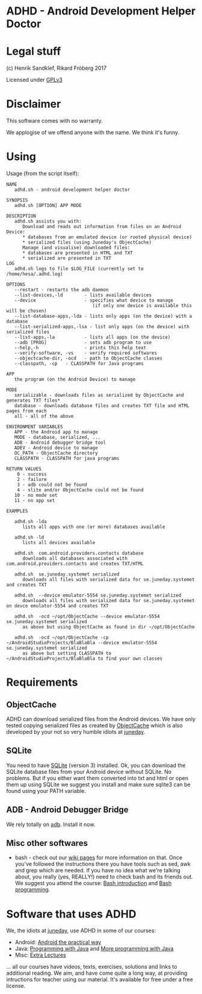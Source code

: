 # ADHD - Android Development Helper Doctor 

# Legal stuff

(c) Henrik Sandklef, Rikard Fröberg 2017

Licensed under [GPLv3](https://www.gnu.org/licenses/gpl-3.0.en.html)

# Disclaimer

This software comes with no warranty.

We applogise of we offend anyone with the name. We think it's funny.

# Using

Usage (from the script itself):
```
NAME
   adhd.sh - android development helper doctor

SYNOPSIS
   adhd.sh [OPTION] APP MODE

DESCRIPTION
   adhd.sh assists you with:
      Download and reads out information from files on an Android Device:
      * databases from an emulated device (or rooted physical device)
      * serialized files (using Juneday's ObjectCache)
      Manage (and visualise) downloaded files:
      * databases are presented in HTML and TXT
      * serialized are presented in TXT
LOG
   adhd.sh logs to file $LOG_FILE (currently set to /home/hesa/.adhd.log)

OPTIONS
   --restart - restarts the adb daemon
   --list-devices,-ld        - lists available devices
   --device                  - specifies what device to manage
                                (if only one device is available this will be chosen)
   --list-database-apps,-lda - lists only apps (on the device) with a database
   --list-serialized-apps,-lsa - list only apps (on the device) with serialized files
   --list-apps,-la           - lists all apps (on the device)
   --adb [PROG]              - sets adb program to use
   --help,-h                 - prints this help text
   --verify-software, -vs    - verify required softwares
   --objectcache-dir, -ocd   - path to ObjectCache classes
   --classpath, -cp   - CLASSPATH for Java programs

APP
   the program (on the Android Device) to manage

MODE
   serializable - downloads files as serialized by ObjectCache and generates TXT files*
   database - downloads database files and creates TXT file and HTML pages from each
   all - all of the above

ENVIRONMENT VARIABLES
   APP - the Android app to manage
   MODE - database, serialized, ...  
   ADB - Android debugger bridge tool
   ADEV - Android device to manage
   OC_PATH - ObjectCache directory
   CLASSPATH - CLASSPATH for java programs

RETURN VALUES
    0 - success
    2 - failure
    3 - adb could not be found
    4 - slite and/or ObjectCache could not be found
   10 - no mode set
   11 - no app set

EXAMPLES

   adhd.sh -lda 
      lists all apps with one (or more) databases available

   adhd.sh -ld 
      lists all devices available

   adhd.sh  com.android.providers.contacts database
      downloads all databases associated with com.android.providers.contacts and creates TXT/HTML

   adhd.sh  se.juneday.systemet serialized
      downloads all files with serialized data for se.juneday.systemet and creates TXT

   adhd.sh  --device emulator-5554 se.juneday.systemet serialized
      downloads all files with serialized data for se.juneday.systemet on devce emulator-5554 and creates TXT

   adhd.sh  -ocd ~/opt/ObjectCache --device emulator-5554 se.juneday.systemet serialized
      as above but using ObjectCache as found in dir ~/opt/ObjectCache

   adhd.sh  -ocd ~/opt/ObjectCache -cp ~/AndroidStudioProjects/BlaBlaBla --device emulator-5554 se.juneday.systemet serialized
      as above but setting CLASSPATH to ~/AndroidStudioProjects/BlaBlaBla to find your own classes

```

# Requirements

## ObjectCache

ADHD can download serialized files from the Android devices. We have
only tested copying serialized files as created by [ObjectCache](https://github.com/progund/java-extra-lectures/tree/master/caching) which is also developed by your not so very humble idiots at [juneday](http://wiki.juneday.se).

## SQLite

You need to have [SQLite](https://www.sqlite.org/) (version 3) installed. Ok, you can download the SQLite database files from your Android device without SQLite. No problems. But if you either want them converted into txt and html or open them up using SQLite we suggest you install and make sure sqlite3 can be found using your PATH variable.

## ADB - Android Debugger Bridge

We rely totally on [adb](https://developer.android.com/studio/command-line/adb.html). Install it now.

## Misc other softwares

* bash - check out our [wiki pages](http://wiki.juneday.se/mediawiki/index.php/Bash) for more information on that. Once you've followed the instructions there you have tools such as sed, awk and grep which are needed. If you have no idea what we're talking about, you really (yes, REALLY!) need to check bash and its friends out. We suggest you attend the course: [Bash introduction](http://wiki.juneday.se/mediawiki/index.php/Bash-introduction) and [Bash programming](http://wiki.juneday.se/mediawiki/index.php/Bash_Programming). 

# Software that uses ADHD

We, the idiots at [juneday](http://wiki.juneday.se), use ADHD in some of our courses:
* Android: [Android the practical way](http://wiki.juneday.se/mediawiki/index.php/Android_-_the_practical_way)
* Java:  [Programming with Java](http://wiki.juneday.se/mediawiki/index.php/Programming_with_Java) and [More programming with Java](http://wiki.juneday.se/mediawiki/index.php/More_programming_with_Java)
* Misc: [Extra Lectures](http://wiki.juneday.se/mediawiki/index.php/Misc:Extra_lectures)

... all our courses have videos, texts, exercises, solutions and links
to additional reading. We aim, and have come quite a long way, at
providing intructions for teacher using our material. It's available
for free under a free license.
